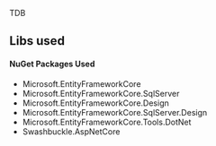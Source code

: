 TDB

## Libs used

#### NuGet Packages Used
- Microsoft.EntityFrameworkCore
- Microsoft.EntityFrameworkCore.SqlServer
- Microsoft.EntityFrameworkCore.Design
- Microsoft.EntityFrameworkCore.SqlServer.Design
- Microsoft.EntityFrameworkCore.Tools.DotNet
- Swashbuckle.AspNetCore

